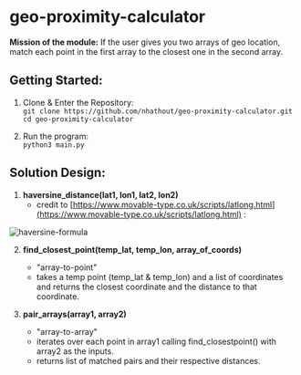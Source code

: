 # geo-proximity-calculator

**Mission of the module:**  If the user gives you two arrays of geo location, match each point in the first array to the closest one in the second array.

## Getting Started:

1. Clone & Enter the Repository:<br>
```git clone https://github.com/nhathout/geo-proximity-calculator.git```<br>
```cd geo-proximity-calculator```

2. Run the program:<br>
```python3 main.py```

## Solution Design:

1. **haversine_distance(lat1, lon1, lat2, lon2)**
    - credit to [https://www.movable-type.co.uk/scripts/latlong.html](https://www.movable-type.co.uk/scripts/latlong.html) :

![haversine-formula](haversine.png)

2. **find_closest_point(temp_lat, temp_lon, array_of_coords)**
    - "array-to-point"
    - takes a temp point (temp_lat & temp_lon) and a list of coordinates and returns the closest coordinate and the distance to that coordinate.

3. **pair_arrays(array1, array2)**
    - "array-to-array"
    - iterates over each point in array1 calling find_closestpoint() with array2 as the inputs. 
    - returns list of matched pairs and their respective distances.
